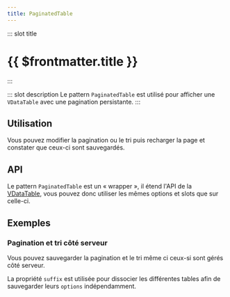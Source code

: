 ```yaml
---
title: PaginatedTable
---
```


::: slot title
# {{ $frontmatter.title }}
:::

::: slot description
Le pattern `PaginatedTable` est utilisé pour afficher une `VDataTable` avec une pagination persistante.
:::

## Utilisation

<DocInfo>

Vous pouvez modifier la pagination ou le tri puis recharger la page et constater que ceux-ci sont sauvegardés.

</DocInfo>

<DocExample
  eager
  file="composants/paginated-table/examples/paginated-table"
/>

## API

<DocInfo>

Le pattern `PaginatedTable` est un « wrapper », il étend l'API de la [VDataTable](https://vuetifyjs.com/fr-FR/components/data-tables/), vous pouvez donc utiliser les mêmes options et slots que sur celle-ci.

</DocInfo>

<DocApi
  :value="['PaginatedTable']"
  :api="{
    PaginatedTable: {
      props: [
        {
          name: 'options',
          type: 'DataOptions',
          required: true,
          description: 'Les `options` de la `VDataTable`, à utiliser avec le modificateur `.sync`.'
        },
        {
          name: 'suffix',
          type: 'string',
          default: '\'\'',
          description: 'Suffixe à ajouter à l\'objet stocké dans le `localStorage` (permet de dissocier chaque `VDataTable`).'
        }
      ]
    }
  }"
/>

## Exemples

### Pagination et tri côté serveur

Vous pouvez sauvegarder la pagination et le tri même ci ceux-si sont gérés côté serveur.

<DocInfo>

La propriété `suffix` est utilisée pour dissocier les différentes tables afin de sauvegarder leurs `options` indépendamment.

</DocInfo>

<DocExample file="composants/paginated-table/examples/paginated-table-api" />
